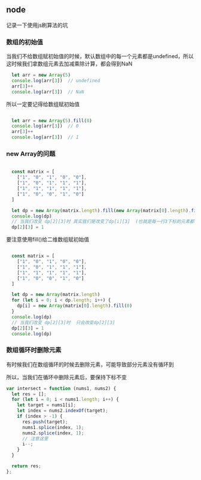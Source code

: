 ## node 

记录一下使用js刷算法的坑


### 数组的初始值

当我们不给数组赋初始值的时候，默认数组中的每一个元素都是undefined，所以这时候我们拿数组元素去加减乘除计算，都会得到NaN

```javascript
  let arr = new Array(5)
  console.log(arr[3])  // undefined
  arr[3]++
  console.log(arr[3])  // NaN
```

所以一定要记得给数组赋初始值

```javascript

  let arr = new Array(5).fill(0)
  console.log(arr[3])  // 0
  arr[3]++
  console.log(arr[3])  // 1
```



### new Array的问题


```javascript

  const matrix = [
    ["1", "0", "1", "0", "0"],
    ["1", "0", "1", "1", "1"],
    ["1", "1", "1", "1", "1"],
    ["1", "0", "0", "1", "0"]
  ]

  let dp = new Array(matrix.length).fill(new Array(matrix[0].length).fill(0))
  console.log(dp)
  // 当我们改变 dp[2][3]时 其实我们是改变了dp[i][3]  (也就是每一行3下标的元素都改为了1)
  dp[2][3] = 1

```


要注意使用fill()给二维数组赋初始值



```javascript

  const matrix = [
    ["1", "0", "1", "0", "0"],
    ["1", "0", "1", "1", "1"],
    ["1", "1", "1", "1", "1"],
    ["1", "0", "0", "1", "0"]
  ]

  let dp = new Array(matrix.length)
  for (let i = 0; i < dp.length; i++) {
    dp[i] = new Array(matrix[0].length).fill(0)
  }
  console.log(dp)
  // 当我们改变 dp[2][3]时  只会改变dp[2][3]
  dp[2][3] = 1
  console.log(dp)
```







### 数组循环时删除元素



有时候我们在数组循环的时候去删除元素，可能导致部分元素没有循环到



所以，当我们在循环中删除元素后，要保持下标不变





```js
var intersect = function (nums1, nums2) {
  let res = [];
  for (let i = 0; i < nums1.length; i++) {
    let target = nums1[i];
    let index = nums2.indexOf(target);
    if (index > -1) {
      res.push(target);
      nums1.splice(index, 1);
      nums2.splice(index, 1);
      // 注意这里  
      i--;
    }
  }

  return res;
};
```





